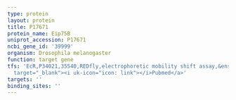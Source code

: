 ```yaml
---
type: protein
layout: protein
title: P17671
protein_name: Eip75B
uniprot_accession: P17671
ncbi_gene_id: '39999'
organism: Drosophila melanogaster
function: target gene
tfs: 'EcR,P34021,35540,REDfly,electrophoretic mobility shift assay,&ensp;<a href="https://www.ncbi.nlm.nih.gov/pubmed/?term=19340940%5Buid%5D"
  target="_blank"><i uk-icon="icon: link"></i>Pubmed</a>'
targets: ''
binding_sites: ''
---
```

